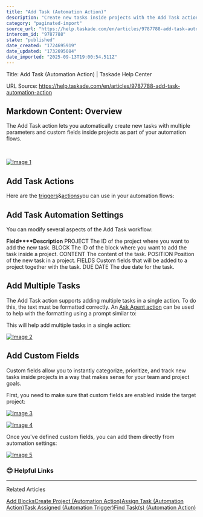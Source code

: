 ```yaml
---
title: "Add Task (Automation Action)"
description: "Create new tasks inside projects with the Add Task action."
category: "paginated-import"
source_url: "https://help.taskade.com/en/articles/9787788-add-task-automation-action"
intercom_id: "9787788"
state: "published"
date_created: "1724695919"
date_updated: "1732695084"
date_imported: "2025-09-13T19:00:54.511Z"
---
```


Title: Add Task (Automation Action) | Taskade Help Center

URL Source: https://help.taskade.com/en/articles/9787788-add-task-automation-action

Markdown Content:
**Overview**
------------

The Add Task action lets you automatically create new tasks with multiple parameters and custom fields inside projects as part of your automation flows. 

​

[![Image 1](https://downloads.intercomcdn.com/i/o/plyqw4hf/1215846363/38254b17fe076ae58b0e83dff4e3/add-task-action.jpg?expires=1757791800&signature=9aa3386df3f878f780edca166ffa1428942ca7368efb700b5762d38adcf4fab3&req=dSImE8F6m4JZWvMW1HO4zXl8DYRtIqfZRKzGPvl%2FGoTXNoK%2F6%2F2hvWpjLYjF%0A7d%2Fr%2Fsfre4%2FSzcd%2FQ54%3D%0A)](https://downloads.intercomcdn.com/i/o/plyqw4hf/1215846363/38254b17fe076ae58b0e83dff4e3/add-task-action.jpg?expires=1757791800&signature=9aa3386df3f878f780edca166ffa1428942ca7368efb700b5762d38adcf4fab3&req=dSImE8F6m4JZWvMW1HO4zXl8DYRtIqfZRKzGPvl%2FGoTXNoK%2F6%2F2hvWpjLYjF%0A7d%2Fr%2Fsfre4%2FSzcd%2FQ54%3D%0A)

**Add Task Actions**
--------------------

Here are the [triggers](https://intercom.help/taskade/en/articles/8958469)&[actions](https://intercom.help/taskade/en/articles/8958467)you can use in your automation flows:

**Add Task Automation Settings**
--------------------------------

You can modify several aspects of the Add Task workflow:

**Field****Description**
PROJECT The ID of the project where you want to add the new task.
BLOCK The ID of the block where you want to add the task inside a project.
CONTENT The content of the task.
POSITION Position of the new task in a project.
FIELDS Custom fields that will be added to a project together with the task.
DUE DATE The due date for the task.

Add Multiple Tasks
------------------

The Add Task action supports adding multiple tasks in a single action. To do this, the text must be formatted correctly. An [Ask Agent action](https://help.taskade.com/en/articles/8958471-agents-automation) can be used to help with the formatting using a prompt similar to:

This will help add multiple tasks in a single action:

[![Image 2](https://downloads.intercomcdn.com/i/o/1200824269/a0483d09596d2db862e6f895/image+%287%29.png?expires=1757791800&signature=298b4123a175cf2fc79b112b3f8024a72a81789a6ff0239165c9d9f7d26edee6&req=dSInFsF8mYNZUPMW1HO4zRUI%2B1eq%2FrYFoFKKPYu6f%2BD4NXLON%2FL%2BmGn3xNj%2F%0Ac1T8J4FH0%2F4qqR0pbzw%3D%0A)](https://downloads.intercomcdn.com/i/o/1200824269/a0483d09596d2db862e6f895/image+%287%29.png?expires=1757791800&signature=298b4123a175cf2fc79b112b3f8024a72a81789a6ff0239165c9d9f7d26edee6&req=dSInFsF8mYNZUPMW1HO4zRUI%2B1eq%2FrYFoFKKPYu6f%2BD4NXLON%2FL%2BmGn3xNj%2F%0Ac1T8J4FH0%2F4qqR0pbzw%3D%0A)

**Add Custom Fields**
---------------------

Custom fields allow you to instantly categorize, prioritize, and track new tasks inside projects in a way that makes sense for your team and project goals.

First, you need to make sure that custom fields are enabled inside the target project:

[![Image 3](https://downloads.intercomcdn.com/i/o/1158957782/2fb266dbc51ef56a2e4a7344/custom-fields.gif?expires=1757791800&signature=c27230c92e9ec680e4647e9716cb88e45789bc2084e78a5af73c6dce5ea889ba&req=dSEiHsB7moZXW%2FMW1HO4zQY0nFIl%2BhI5V5P7wnkxe5437kQMQ%2BXZoFv%2Bewir%0AMY5X67IsHt8zynCpgWM%3D%0A)](https://downloads.intercomcdn.com/i/o/1158957782/2fb266dbc51ef56a2e4a7344/custom-fields.gif?expires=1757791800&signature=c27230c92e9ec680e4647e9716cb88e45789bc2084e78a5af73c6dce5ea889ba&req=dSEiHsB7moZXW%2FMW1HO4zQY0nFIl%2BhI5V5P7wnkxe5437kQMQ%2BXZoFv%2Bewir%0AMY5X67IsHt8zynCpgWM%3D%0A)

[![Image 4](https://downloads.intercomcdn.com/i/o/1158957944/0c9c8fab0f454b690a9917e7/add-custom-fields.jpg?expires=1757791800&signature=901618d2a7182ec183c5fc6ad1edc7e21db5ada8ef4bd14d36cd7098a35d83a7&req=dSEiHsB7mohbXfMW1HO4zeEbDRf9JAhnpY2BXLtxOG0%2BgGlWjWrUQUK%2BVwju%0AFH4RGNeqd4Z0SHnNRUE%3D%0A)](https://downloads.intercomcdn.com/i/o/1158957944/0c9c8fab0f454b690a9917e7/add-custom-fields.jpg?expires=1757791800&signature=901618d2a7182ec183c5fc6ad1edc7e21db5ada8ef4bd14d36cd7098a35d83a7&req=dSEiHsB7mohbXfMW1HO4zeEbDRf9JAhnpY2BXLtxOG0%2BgGlWjWrUQUK%2BVwju%0AFH4RGNeqd4Z0SHnNRUE%3D%0A)

Once you've defined custom fields, you can add them directly from automation settings:

[![Image 5](https://downloads.intercomcdn.com/i/o/1158975924/1addeda76587bcb6c28f1171/add-task-1.jpg?expires=1757791800&signature=3c029ae6fd9258a1c51230208b1e31a2fc38a6bf743f3969f02fe60675027f22&req=dSEiHsB5mIhdXfMW1HO4zTtqfKjLQLxCG4dLiKfnoKXuA7PwbCztF%2BBcELwf%0AvIlLHEz1Bbu2iXqUIv8%3D%0A)](https://downloads.intercomcdn.com/i/o/1158975924/1addeda76587bcb6c28f1171/add-task-1.jpg?expires=1757791800&signature=3c029ae6fd9258a1c51230208b1e31a2fc38a6bf743f3969f02fe60675027f22&req=dSEiHsB5mIhdXfMW1HO4zTtqfKjLQLxCG4dLiKfnoKXuA7PwbCztF%2BBcELwf%0AvIlLHEz1Bbu2iXqUIv8%3D%0A)

### **😊 Helpful Links**

* * *

Related Articles

[Add Blocks](https://help.taskade.com/en/articles/8958528-add-blocks)[Create Project (Automation Action)](https://help.taskade.com/en/articles/9891168-create-project-automation-action)[Assign Task (Automation Action)](https://help.taskade.com/en/articles/9895835-assign-task-automation-action)[Task Assigned (Automation Trigger)](https://help.taskade.com/en/articles/9901065-task-assigned-automation-trigger)[Find Task(s) (Automation Action)](https://help.taskade.com/en/articles/10504418-find-task-s-automation-action)
